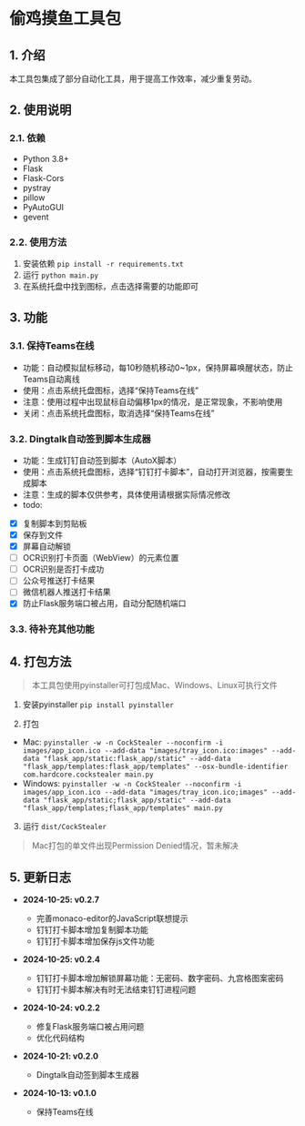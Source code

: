 # 偷鸡摸鱼工具包
## 1. 介绍
本工具包集成了部分自动化工具，用于提高工作效率，减少重复劳动。

## 2. 使用说明
### 2.1. 依赖
- Python 3.8+
- Flask
- Flask-Cors
- pystray
- pillow
- PyAutoGUI
- gevent

### 2.2. 使用方法
1. 安装依赖
```pip install -r requirements.txt```
2. 运行
```python main.py```
3. 在系统托盘中找到图标，点击选择需要的功能即可

## 3. 功能
### 3.1. 保持Teams在线
- 功能：自动模拟鼠标移动，每10秒随机移动0~1px，保持屏幕唤醒状态，防止Teams自动离线
- 使用：点击系统托盘图标，选择“保持Teams在线”
- 注意：使用过程中出现鼠标自动偏移1px的情况，是正常现象，不影响使用
- 关闭：点击系统托盘图标，取消选择“保持Teams在线”

### 3.2. Dingtalk自动签到脚本生成器
- 功能：生成钉钉自动签到脚本（AutoX脚本）
- 使用：点击系统托盘图标，选择“钉钉打卡脚本”，自动打开浏览器，按需要生成脚本
- 注意：生成的脚本仅供参考，具体使用请根据实际情况修改
- todo:
- [x] 复制脚本到剪贴板
- [x] 保存到文件
- [x] 屏幕自动解锁
- [ ] OCR识别打卡页面（WebView）的元素位置
- [ ] OCR识别是否打卡成功
- [ ] 公众号推送打卡结果
- [ ] 微信机器人推送打卡结果
- [x] 防止Flask服务端口被占用，自动分配随机端口

### 3.3. 待补充其他功能

## 4. 打包方法
> 本工具包使用pyinstaller可打包成Mac、Windows、Linux可执行文件
1. 安装pyinstaller
```pip install pyinstaller```


2. 打包
  - Mac: ```pyinstaller -w -n CockStealer --noconfirm -i images/app_icon.ico --add-data "images/tray_icon.ico:images" --add-data "flask_app/static:flask_app/static" --add-data "flask_app/templates:flask_app/templates" --osx-bundle-identifier com.hardcore.cockstealer main.py```
  - Windows: ```pyinstaller -w -n CockStealer --noconfirm -i images/app_icon.ico --add-data "images/tray_icon.ico;images" --add-data "flask_app/static;flask_app/static" --add-data "flask_app/templates;flask_app/templates" main.py```

3. 运行
```dist/CockStealer```

> Mac打包的单文件出现Permission Denied情况，暂未解决

## 5. 更新日志
- **2024-10-25: v0.2.7**
  - 完善monaco-editor的JavaScript联想提示
  - 钉钉打卡脚本增加复制脚本功能
  - 钉钉打卡脚本增加保存js文件功能


- **2024-10-25: v0.2.4**
  - 钉钉打卡脚本增加解锁屏幕功能：无密码、数字密码、九宫格图案密码
  - 钉钉打卡脚本解决有时无法结束钉钉进程问题


- **2024-10-24: v0.2.2**
  - 修复Flask服务端口被占用问题
  - 优化代码结构


- **2024-10-21: v0.2.0**
  - Dingtalk自动签到脚本生成器


- **2024-10-13: v0.1.0**
  - 保持Teams在线
